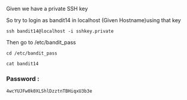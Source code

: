 Given we have a private SSH key 

So try to login as bandit14 in localhost (Given Hostname)using that key
```
ssh bandit14@localhost -i sshkey.private
```
Then go to /etc/bandit_pass
```
cd /etc/bandit_pass
```
```
cat bandit14
```

### Password :
```
4wcYUJFw0k0XLShlDzztnTBHiqxU3b3e
```
